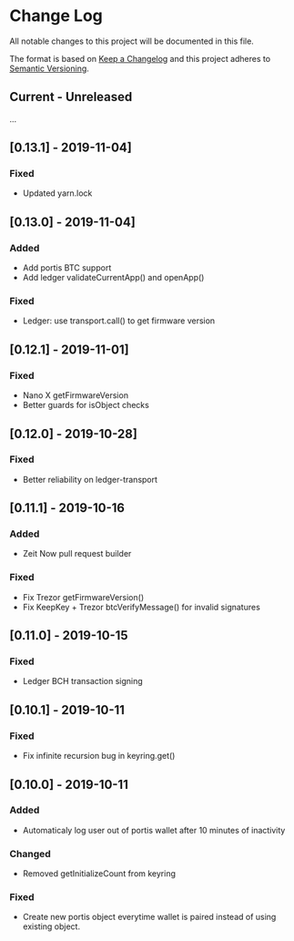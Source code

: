 
# Change Log
All notable changes to this project will be documented in this file.

The format is based on [Keep a Changelog](http://keepachangelog.com/)
and this project adheres to [Semantic Versioning](http://semver.org/).

## Current - Unreleased

...

## [0.13.1] - 2019-11-04]

### Fixed
- Updated yarn.lock

## [0.13.0] - 2019-11-04]

### Added

- Add portis BTC support
- Add ledger validateCurrentApp() and openApp()

### Fixed
- Ledger: use transport.call() to get firmware version

## [0.12.1] - 2019-11-01]

### Fixed

- Nano X getFirmwareVersion
- Better guards for isObject checks

## [0.12.0] - 2019-10-28]

### Fixed

- Better reliability on ledger-transport

## [0.11.1] - 2019-10-16

### Added

- Zeit Now pull request builder

### Fixed

- Fix Trezor getFirmwareVersion()
- Fix KeepKey + Trezor btcVerifyMessage() for invalid signatures

## [0.11.0] - 2019-10-15

### Fixed

- Ledger BCH transaction signing

## [0.10.1] - 2019-10-11

### Fixed

- Fix infinite recursion bug in keyring.get()

## [0.10.0] - 2019-10-11

### Added

- Automaticaly log user out of portis wallet after 10 minutes of inactivity

### Changed

- Removed getInitializeCount from keyring

### Fixed

- Create new portis object everytime wallet is paired instead of using existing object.
